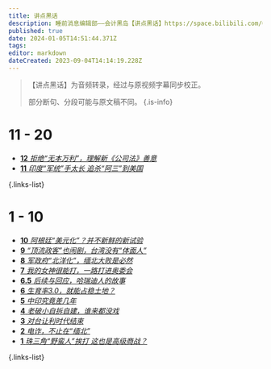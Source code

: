 ```yaml
---
title: 讲点黑话
description: 睡前消息编辑部——会计黑岛【讲点黑话】https://space.bilibili.com/64219557
published: true
date: 2024-01-05T14:51:44.371Z
tags: 
editor: markdown
dateCreated: 2023-09-04T14:14:19.228Z
---
```


> 【讲点黑话】为音频转录，经过与原视频字幕同步校正。
> 
> 部分断句、分段可能与原文稿不同。
{.is-info}

<!--

# 21 - 30

- [**** **](./commercial/30.md)
- [**** **](./commercial/29.md)
- [**** **](./commercial/28.md)
- [**** **](./commercial/27.md)
- [**** **](./commercial/26.md)
- [**** **](./commercial/25.md)
- [**** **](./commercial/24.md)
- [**** **](./commercial/23.md)
- [**** **](./commercial/22.md)
- [**** **](./commercial/21.md)-->

# 11 - 20

<!--
- [**** **](./commercial/20.md)
- [**** **](./commercial/19.md)
- [**** **](./commercial/18.md)
- [**** **](./commercial/17.md)
- [**** **](./commercial/16.md)
- [**** **](./commercial/15.md)
- [**** **](./commercial/14.md)
- [**** **](./commercial/13.md)-->
- [**12** *拒绝“无本万利”，理解新《公司法》善意*](./commercial/12.md)
- [**11** *印度“军统”手太长 追杀“阿三”到美国*](./commercial/11.md)

{.links-list}

# 1 - 10

- [**10** *阿根廷“美元化”？并不新鲜的新试验*](./commercial/10.md)
- [**9** *“顶流政客”也闹剧，台湾没有“体面人”*](./commercial/9.md)
- [**8** *军政府“北洋化”，缅北大败是必然*](./commercial/8.md)
- [**7** *我的女神很能打，一路打进奥委会*](./commercial/7.md)
- [**6.5** *后续与回应，哈瑞迪人的故事*](./commercial/6-1.md)
- [**6** *生育率3.0，就能占稳土地？*](./commercial/6.md)
- [**5** *中印究竟差几年*](./commercial/5.md)
- [**4** *老破小自拆自建，谁来都没戏*](./commercial/4.md)
- [**3** *对台让利时代结束*](./commercial/3.md)
- [**2** *电诈，不止在“缅北”*](./commercial/2.md)
- [**1** *珠三角“野蛮人”挨打 这也是高级商战？*](./commercial/1.md)

{.links-list}